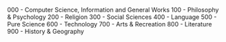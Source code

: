 000 - Computer Science, Information and General Works
100 - Philosophy & Psychology
200 - Religion
300 - Social Sciences
400 - Language
500 - Pure Science
600 - Technology
700 - Arts & Recreation
800 - Literature
900 - History & Geography